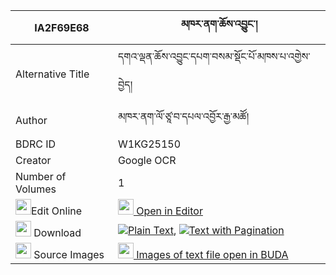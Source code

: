 |IA2F69E68|མཁར་ནག་ཆོས་འབྱུང་། 
| --- | --- 
|Alternative Title |དགའ་ལྡན་ཆོས་འབྱུང་དཔག་བསམ་སྡོང་པོ་མཁས་པ་འགྱེས་བྱེད།
|Author| མཁར་ནག་ལོ་ཙཱ་བ་དཔལ་འབྱོར་རྒྱ་མཚོ།
|BDRC ID | W1KG25150
|Creator | Google OCR
|Number of Volumes| 1
|<img width="25" src="https://img.icons8.com/color/25/000000/edit-property.png">Edit Online| [<img width="25" src="https://avatars.githubusercontent.com/u/45091458?s=200&v=4"> Open in Editor](http://editor.openpecha.org/IA2F69E68)
|<img width="25" src="https://img.icons8.com/fluent/48/000000/download-2.png"/>  Download | [![](https://img.icons8.com/color/20/000000/txt.png)Plain Text](https://github.com/Openpecha/IA2F69E68/releases/download/v1/khar_nak_chojung_plain_IA2F69E68.zip), [![](https://img.icons8.com/color/20/000000/txt.png)Text with Pagination](https://github.com/Openpecha/IA2F69E68/releases/download/v1/khar_nak_chojung_pages_IA2F69E68.zip)
|<img width="25" src="https://img.icons8.com/plasticine/100/000000/pictures-folder.png"/>  Source Images | [<img width="25" src="https://library.bdrc.io/icons/BUDA-small.svg"> Images of text file open in BUDA](https://library.bdrc.io/show/bdr:W1KG25150)